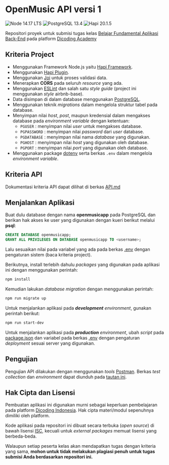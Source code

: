 # OpenMusic API versi 1

![Node 14.17 LTS](https://img.shields.io/badge/Node-14.17_LTS-brightgreen.svg?style=flat-square)
![PostgreSQL 13.4](https://img.shields.io/badge/PostgreSQL-13.4-blue.svg?style=flat-square)
![Hapi 20.1.5](https://img.shields.io/badge/Hapi-20.1.5-orange.svg?style=flat-square)

Repositori proyek untuk submisi tugas kelas [Belajar Fundamental Aplikasi Back-End](dicoding.com/academies/271) pada platform [Dicoding Academy](dicoding.com)

## Kriteria Project

- Menggunakan Framework Node.js yaitu [Hapi Framework](hapi.dev).
- Menggunakan [Hapi Plugin](hapi.dev/plugins).
- Menggunakan [Joi](joi.dev) untuk proses validasi data.
- Menerapkan **CORS** pada seluruh _resource_ yang ada.
- Menggunakan [ESLint](eslint.org) dan salah satu _style guide_ (project ini menggunakan _style_ airbnb-base).
- Data disimpan di dalam database menggunakan [PostgreSQL](postgresql.org).
- Menggunakan teknik _migrations_ dalam mengelola struktur tabel pada database.
- Menyimpan nilai _host_, _post_, maupun kredensial dalam mengakses database pada _environment variable_ dengan ketentuan:
  - `PGUSER` : menyimpan nilai _user_ untuk mengakses database.
  - `PGPASSWORD` : menyimpan nilai _password_ dari _user_ database.
  - `PGDATABASE` : menyimpan nilai nama _database_ yang digunakan.
  - `PGHOST` : menyimpan nilai _host_ yang digunakan oleh database.
  - `PGPORT` :  menyimpan nilai _port_ yang digunakan oleh database.
- Menggunakan package [dotenv](npmjs.com/package/dotenv) serta berkas `.env` dalam mengelola _environment variable_.

## Kriteria API

Dokumentasi kriteria API dapat dilihat di berkas [API.md](./API.md)

## Menjalankan Aplikasi

Buat dulu database dengan nama **openmusicapp** pada PostgreSQL dan berikan hak akses ke user yang digunakan dengan kueri berikut melalui **psql**:

```sql
CREATE DATABASE openmusicapp;
GRANT ALL PRIVILEGES ON DATABASE openmusicapp TO <username>;
```

Lalu sesuaikan nilai pada variabel yang ada pada berkas [.env](./.env) dengan pengaturan sistem (baca kriteria project).

Berikutnya, install terlebih dahulu _packages_ yang digunakan pada aplikasi ini dengan menggunakan perintah:

```sh
npm install
```

Kemudian lakukan _database migration_ dengan menggunakan perintah:

```sh
npm run migrate up
```

Untuk menjalankan aplikasi pada ***development*** *environment*, gunakan perintah berikut:

```sh
npm run start-dev
```

Untuk menjalankan aplikasi pada ***production*** *environment*, ubah _script_ pada [package.json](./package.json) dan variabel pada berkas [.env](./.env) dengan pengaturan _deployment_ sesuai server yang digunakan.

## Pengujian

Pengujian API dilakukan dengan menggunakan _tools_ [Postman](https://www.postman.com). Berkas _test collection_ dan _environment_ dapat diunduh pada [tautan ini](https://github.com/dicodingacademy/a271-backend-menengah-labs/raw/099-shared-files/03-submission-content/01-open-music-api-v1/OpenMusic%20API%20V1%20Test.zip).

## Hak Cipta dan Lisensi

Pembuatan aplikasi ini digunakan murni sebagai keperluan pembelajaran pada platform [Dicoding Indonesia](dicoding.com). Hak cipta materi/modul sepenuhnya dimiliki oleh platform.

Kode aplikasi pada repositori ini dibuat secara terbuka (_open source_) di bawah lisensi [ISC](isc.org/licenses), kecuali untuk _external packages_ memuat lisensi yang berbeda-beda.

Walaupun setiap peserta kelas akan mendapatkan tugas dengan kriteria yang sama, **mohon untuk tidak melakukan plagiasi penuh untuk tugas submisi Anda berdasarkan repositori ini.**
